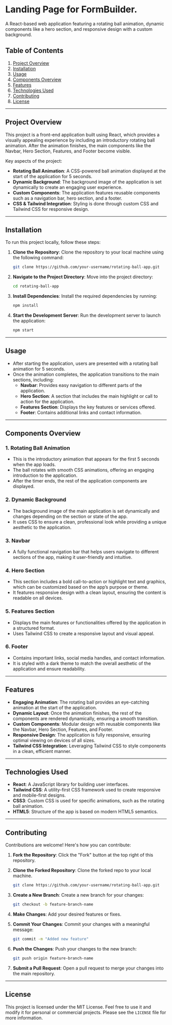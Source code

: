 #  Landing Page for FormBuilder.

A React-based web application featuring a rotating ball animation, dynamic components like a hero section, and responsive design with a custom background.

## Table of Contents

1. [Project Overview](#project-overview)
2. [Installation](#installation)
3. [Usage](#usage)
4. [Components Overview](#components-overview)
5. [Features](#features)
6. [Technologies Used](#technologies-used)
7. [Contributing](#contributing)
8. [License](#license)

---

## Project Overview

This project is a front-end application built using React, which provides a visually appealing experience by including an introductory rotating ball animation. After the animation finishes, the main components like the Navbar, Hero Section, Features, and Footer become visible.

Key aspects of the project:

- **Rotating Ball Animation**: A CSS-powered ball animation displayed at the start of the application for 5 seconds.
- **Dynamic Background**: The background image of the application is set dynamically to create an engaging user experience.
- **Custom Components**: The application features reusable components such as a navigation bar, hero section, and a footer.
- **CSS & Tailwind Integration**: Styling is done through custom CSS and Tailwind CSS for responsive design.

---

## Installation

To run this project locally, follow these steps:

1. **Clone the Repository**: Clone the repository to your local machine using the following command:

    ```bash
    git clone https://github.com/your-username/rotating-ball-app.git
    ```

2. **Navigate to the Project Directory**: Move into the project directory:

    ```bash
    cd rotating-ball-app
    ```

3. **Install Dependencies**: Install the required dependencies by running:

    ```bash
    npm install
    ```

4. **Start the Development Server**: Run the development server to launch the application:

    ```bash
    npm start
    ```

---

## Usage

- After starting the application, users are presented with a rotating ball animation for 5 seconds.
- Once the animation completes, the application transitions to the main sections, including:
  - **Navbar**: Provides easy navigation to different parts of the application.
  - **Hero Section**: A section that includes the main highlight or call to action for the application.
  - **Features Section**: Displays the key features or services offered.
  - **Footer**: Contains additional links and contact information.

---

## Components Overview

### 1. **Rotating Ball Animation**
   - This is the introductory animation that appears for the first 5 seconds when the app loads.
   - The ball rotates with smooth CSS animations, offering an engaging introduction to the application.
   - After the timer ends, the rest of the application components are displayed.

### 2. **Dynamic Background**
   - The background image of the main application is set dynamically and changes depending on the section or state of the app.
   - It uses CSS to ensure a clean, professional look while providing a unique aesthetic to the application.

### 3. **Navbar**
   - A fully functional navigation bar that helps users navigate to different sections of the app, making it user-friendly and intuitive.

### 4. **Hero Section**
   - This section includes a bold call-to-action or highlight text and graphics, which can be customized based on the app’s purpose or theme.
   - It features responsive design with a clean layout, ensuring the content is readable on all devices.

### 5. **Features Section**
   - Displays the main features or functionalities offered by the application in a structured format.
   - Uses Tailwind CSS to create a responsive layout and visual appeal.

### 6. **Footer**
   - Contains important links, social media handles, and contact information.
   - It is styled with a dark theme to match the overall aesthetic of the application and ensure readability.

---

## Features

- **Engaging Animation**: The rotating ball provides an eye-catching animation at the start of the application.
- **Dynamic Layout**: Once the animation finishes, the rest of the components are rendered dynamically, ensuring a smooth transition.
- **Custom Components**: Modular design with reusable components like the Navbar, Hero Section, Features, and Footer.
- **Responsive Design**: The application is fully responsive, ensuring optimal viewing on devices of all sizes.
- **Tailwind CSS Integration**: Leveraging Tailwind CSS to style components in a clean, efficient manner.

---

## Technologies Used

- **React**: A JavaScript library for building user interfaces.
- **Tailwind CSS**: A utility-first CSS framework used to create responsive and mobile-first designs.
- **CSS3**: Custom CSS is used for specific animations, such as the rotating ball animation.
- **HTML5**: Structure of the app is based on modern HTML5 semantics.

---

## Contributing

Contributions are welcome! Here's how you can contribute:

1. **Fork the Repository**: Click the "Fork" button at the top right of this repository.
2. **Clone the Forked Repository**: Clone the forked repo to your local machine.

    ```bash
    git clone https://github.com/your-username/rotating-ball-app.git
    ```

3. **Create a New Branch**: Create a new branch for your changes:

    ```bash
    git checkout -b feature-branch-name
    ```

4. **Make Changes**: Add your desired features or fixes.
5. **Commit Your Changes**: Commit your changes with a meaningful message:

    ```bash
    git commit -m "Added new feature"
    ```

6. **Push the Changes**: Push your changes to the new branch:

    ```bash
    git push origin feature-branch-name
    ```

7. **Submit a Pull Request**: Open a pull request to merge your changes into the main repository.

---

## License

This project is licensed under the MIT License. Feel free to use it and modify it for personal or commercial projects. Please see the `LICENSE` file for more information.
